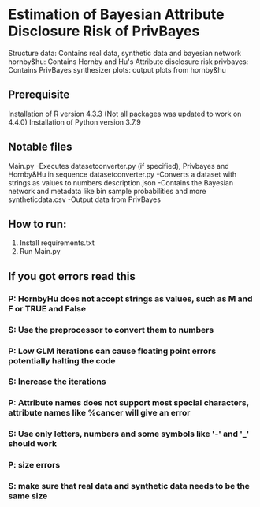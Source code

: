 # Estimation of Bayesian Attribute Disclosure Risk of PrivBayes
Structure
   data: Contains real data, synthetic data and bayesian network
   hornby&hu: Contains Hornby and Hu's Attribute disclosure risk
   privbayes: Contains PrivBayes synthesizer
   plots: output plots from hornby&hu

## Prerequisite
   Installation of R       version 4.3.3 (Not all packages was updated to work on 4.4.0)
   Installation of Python  version 3.7.9

## Notable files
   Main.py
      -Executes datasetconverter.py (if specified), Privbayes and Hornby&Hu in sequence
   datasetconverter.py
      -Converts a dataset with strings as values to numbers
   description.json
      -Contains the Bayesian network and metadata like bin sample probabilities and more
   syntheticdata.csv
      -Output data from PrivBayes


## How to run:
1. Install requirements.txt
2. Run Main.py




## If you got errors read this
   ### P: HornbyHu does not accept strings as values, such as M and F or TRUE and False
   ### S: Use the preprocessor to convert them to numbers
   
   ### P: Low GLM iterations can cause floating point errors potentially halting the code
   ### S: Increase the iterations

   ### P: Attribute names does not support most special characters, attribute names like %cancer will give an error
   ### S: Use only letters, numbers and some symbols like '-' and '_' should work
   
   ### P: size errors
   ### S: make sure that real data and synthetic data needs to be the same size
